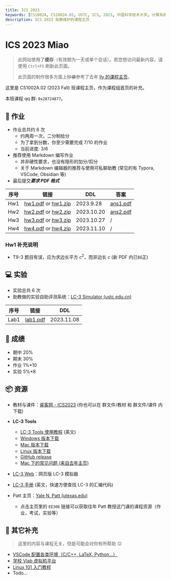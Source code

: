 ```yaml
---
title: ICS 2023
keywords: [CS1002A, CS1002A.02, USTC, ICS, 2023, 中国科学技术大学, 计算系统概论]
description: ICS 2023 助教维护的课程主页
---
```


# ICS 2023 Miao

> 此网站使用了**缓存**（有效期为一天或单个会话）。若您想访问最新内容，请使用 `Ctrl+F5` 刷新此页面。
>
> 此页面的制作很多方面上~~抄袭~~参考了去年 [lly 的课程主页](https://ics.liuly.moe/)。

这里是 CS1002A.02 (2023 Fall) 班课程主页，作为课程组首页的补充。

本班课程 qq 群: `0x28724877`。

## 📖 作业

- 作业总共约 6 次
    - 约两周一次，二分制给分
    - 为了拿到分数，你至少需要完成 7/10 的作业
    - 当前进度: 3/6
- 推荐使用 Markdown 编写作业
    - 并非硬性要求，也没有隐形的加分/扣分
    - 关于 Markdown 编辑器的推荐与使用可私聊助教 (常见的有 Typora, VSCode, Obsidian 等)
- 最后提交***要求 PDF 格式***

| 序号 | 链接                                                         | DDL        | 答案                             |
| ---- | ------------------------------------------------------------ | ---------- | -------------------------------- |
| Hw1  | [hw1.pdf](@attachment/hw1.pdf) or [hw1.zip](@attachment/hw1.zip) | 2023.9.28  | [ans1.pdf](@attachment/ans1.pdf) |
| Hw2  | [hw2.pdf](@attachment/hw2.pdf) or [hw2.zip](@attachment/hw2.zip) | 2023.10.20 | [ans2.pdf](@attachment/ans2.pdf) |
| Hw3  | [hw3.pdf](@attachment/hw3.pdf) or [hw3.zip](@attachment/hw3.zip) | 2023.10.27 | /                                |
| Hw4  | [hw4.pdf](@attachment/hw4.pdf) or [hw4.zip](@attachment/hw4.zip) | 2023.11.10 | /                                |

### Hw1 补充说明

- T9-3 题目有误，应为求边长平方 $c^2$，而非边长 $c$ (新 PDF 内已纠正)

## 💻 实验

- 实验总共 6 次
- 助教做的实验自助评测系统：[LC-3 Simulator (ustc.edu.cn)](http://home.ustc.edu.cn/~sprout/lc3web/)

| 序号 | 链接                             | DDL       |
| ---- | -------------------------------- | --------- |
| Lab1 | [lab1.pdf](@attachment/lab1.pdf) | 2023.11.08 |

## 💯 成绩

- 期中 20%
- 期末 30%
- 作业 1%*10
- 实验 5%*8

## 📦 资源

- 教材与课件：[睿客网 - ICS2023](https://rec.ustc.edu.cn/share/57e3e4c0-4fb8-11ee-9f43-61828edc81c6) (你也可以在 群文件/教材 和 群文件/课件 内下载)

- **LC-3 Tools**
    - [LC-3 Tools 使用教程](http://acsa.ustc.edu.cn/ics/download/lc3/GuideToUsingLC3Tools.pdf) (英文)
    - [Windows 版本下载](http://acsa.ustc.edu.cn/ics/download/lc3/LC3Tools-2.0.2.exe)
    - [Mac 版本下载](http://acsa.ustc.edu.cn/ics/download/lc3/LC3Tools-2.0.2.dmg)
    - [Linux 版本下载](http://acsa.ustc.edu.cn/ics/download/lc3/lc3tools-2.0.2.tar.gz)
    - [GitHub release](https://github.com/chiragsakhuja/lc3tools/releases)
    - [Mac 下的常见问题 (来自去年主页)](https://ics.liuly.moe/faq/lc3tools.html)
- [LC-3 Web](https://wchargin.com/lc3web/)：网页版 LC-3 模拟器
- [LC-3 手册](http://acsa.ustc.edu.cn/ics/download/lc3/lc3-handbook.pdf) (英文，快速方便查找 LC-3 的汇编代码)
- Patt 主页：[Yale N. Patt (utexas.edu)](https://users.ece.utexas.edu/~patt/)
    - 点击主页里的 `EE306` 链接可以获取往年 Patt 教授这门课的课程资源（作业，考试，实验等）

## 📜 其它补充

> 这里的内容与课程无关，但是可能会对你有所帮助 😉

- [VSCode 配置各类环境（C/C++, LaTeX, Python...）](https://vscode.iw17.cc/tutorials)
- [学校 Vlab 虚拟机平台](https://vlab.ustc.edu.cn/)
- [Linux 101 入门教程](https://101.ustclug.org/)
- Todo...
